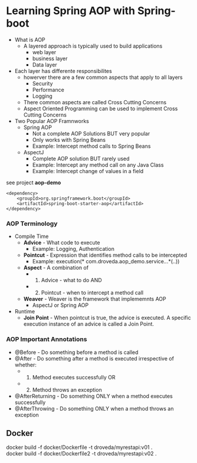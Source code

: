 # Learning Spring AOP with Spring-boot

* What is AOP
  * A layered approach is typically used to build applications
    * web layer
    * business layer
    * Data layer
* Each layer has differente responsibilites
  * howerver there are a few common aspects that apply to all layers
    * Security
    * Performance
    * Logging
  * There common aspects are called Cross Cutting Concerns
  * Aspect Oriented Programming can be used to implement Cross Cutting Concerns
* Two Popular AOP Framnworks
  * Spring AOP
    * Not a complete AOP Solutions BUT very popular
    * Only works with Spring Beans
    * Example: Intercept method calls to Spring Beans
  * AspectJ
    * Complete AOP solution BUT rarely used
    * Example: Intercept any method call on any Java Class
    * Example: Intercept change of values in a field

see project **aop-demo**  
```
<dependency>
    <groupId>org.springframework.boot</groupId>
    <artifactId>spring-boot-starter-aop</artifactId>
</dependency>
```


### AOP Terminology
* Compile Time
  * **Advice** - What code to execute
    * Example: Logging, Authentication
  * **Pointcut** - Expression that identifies method calls to be intercepted
    * Example: execution(* com.droveda.aop_demo.service.*.*.*(..))
  * **Aspect** - A combination of
    * 1. Advice - what to do AND
    * 2. Pointcut - when to intercept a method call
  * **Weaver** - Weaver is the framework that implememnts AOP
    * AspectJ or Spring AOP
* Runtime
  * **Join Point** - When pointcut is true, the advice is executed. A specific execution instance of an advice is called a Join Point.

### AOP Important Annotations
* @Before - Do something before a method is called
* @After - Do something after a method is executed irrespective of whether:
  * 1. Method executes successfully OR
  * 2. Method throws an exception
* @AfterReturning - Do something ONLY when a method executes successfully
* @AfterThrowing - Do something ONLY when a method throws an exception


## Docker
docker build -f docker/Dockerfile -t droveda/myrestapi:v01 .  
docker build -f docker/Dockerfile2 -t droveda/myrestapi:v02 .  